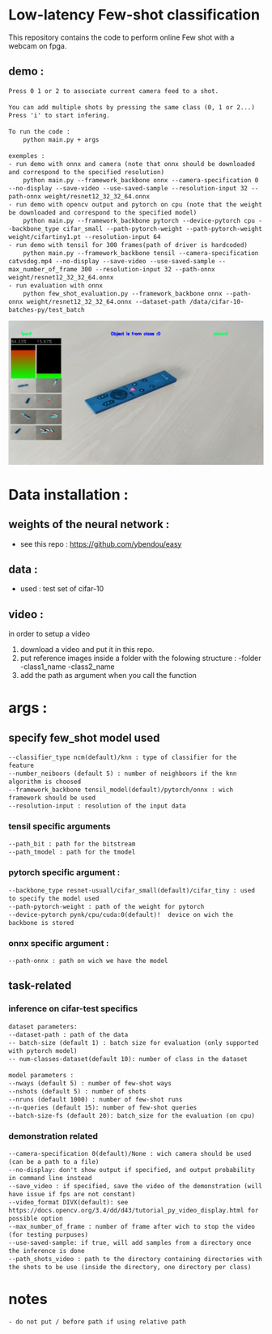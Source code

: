 # Low-latency Few-shot classification 

This repository contains the code to perform online Few shot with a webcam on fpga.


## demo : 

    Press 0 1 or 2 to associate current camera feed to a shot.

    You can add multiple shots by pressing the same class (0, 1 or 2...)
    Press 'i' to start infering.

    To run the code :
        python main.py + args

    exemples :
    - run demo with onnx and camera (note that onnx should be downloaded and correspond to the specified resolution)
        python main.py --framework_backbone onnx --camera-specification 0 --no-display --save-video --use-saved-sample --resolution-input 32 --path-onnx weight/resnet12_32_32_64.onnx
    - run demo with opencv output and pytorch on cpu (note that the weight be downloaded and correspond to the specified model)
        python main.py --framework_backbone pytorch --device-pytorch cpu --backbone_type cifar_small --path-pytorch-weight --path-pytorch-weight weight/cifartiny1.pt --resolution-input 64
    - run demo with tensil for 300 frames(path of driver is hardcoded)
        python main.py --framework_backbone tensil --camera-specification catvsdog.mp4 --no-display --save-video --use-saved-sample --max_number_of_frame 300 --resolution-input 32 --path-onnx weight/resnet12_32_32_64.onnx
    - run evaluation with onnx 
        python few_shot_evaluation.py --framework_backbone onnx --path-onnx weight/resnet12_32_32_64.onnx --dataset-path /data/cifar-10-batches-py/test_batch

![plot](./static/demo_webcam.png)

# Data installation :
## weights of the neural network : 
- see this repo : https://github.com/ybendou/easy

## data :
- used : test set of cifar-10 
## video : 
in order to setup a video
1. download a video and put it in this repo. 
2. put reference images inside a folder with the folowing structure :
    -folder
        -class1_name
        -class2_name
3. add the path as argument when you call the function


# args : 
## specify few_shot model used
    --classifier_type ncm(default)/knn : type of classifier for the feature
    --number_neiboors (default 5) : number of neighboors if the knn algorithm is choosed
    --framework_backbone tensil_model(default)/pytorch/onnx : wich framework should be used
    --resolution-input : resolution of the input data
### tensil specific arguments
    --path_bit : path for the bitstream
    --path_tmodel : path for the tmodel
### pytorch specific argument :
    --backbone_type resnet-usuall/cifar_small(default)/cifar_tiny : used to specify the model used
    --path-pytorch-weight : path of the weight for pytorch
    --device-pytorch pynk/cpu/cuda:0(default)!  device on wich the backbone is stored
### onnx specific argument :
    --path-onnx : path on wich we have the model

## task-related
### inference on cifar-test specifics
    dataset parameters: 
    --dataset-path : path of the data
    -- batch-size (default 1) : batch size for evaluation (only supported with pytorch model)
    -- num-classes-dataset(default 10): number of class in the dataset
    
    model parameters : 
    --nways (default 5) : number of few-shot ways
    --nshots (default 5) : number of shots
    --nruns (default 1000) : number of few-shot runs
    --n-queries (default 15): number of few-shot queries
    --batch-size-fs (default 20): batch_size for the evaluation (on cpu)

### demonstration related
    --camera-specification 0(default)/None : wich camera should be used (can be a path to a file)
    --no-display: don't show output if specified, and output probability in command line instead
    --save_video : if specified, save the video of the demonstration (will have issue if fps are not constant)
    --video_format DIVX(default): see https://docs.opencv.org/3.4/dd/d43/tutorial_py_video_display.html for possible option
    --max_number_of_frame : number of frame after wich to stop the video (for testing purpuses)
    --use-saved-sample: if true, will add samples from a directory once the inference is done
    --path_shots_video : path to the directory containing directories with the shots to be use (inside the directory, one directory per class)

# notes
    - do not put / before path if using relative path